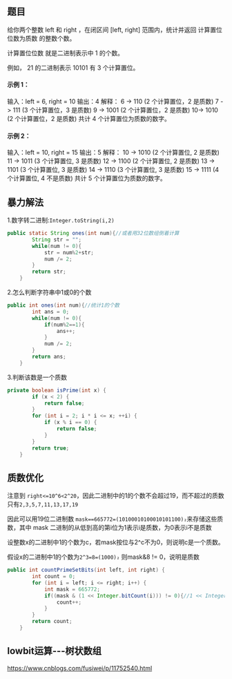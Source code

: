 ## 题目

给你两个整数 left 和 right ，在闭区间 [left, right] 范围内，统计并返回 计算置位位数为质数 的整数个数。

计算置位位数 就是二进制表示中 1 的个数。

例如， 21 的二进制表示 10101 有 3 个计算置位。

#### 示例 1：

输入：left = 6, right = 10
输出：4
解释：
6 -> 110 (2 个计算置位，2 是质数)
7 -> 111 (3 个计算置位，3 是质数)
9 -> 1001 (2 个计算置位，2 是质数)
10-> 1010 (2 个计算置位，2 是质数)
共计 4 个计算置位为质数的数字。

#### 示例 2：

输入：left = 10, right = 15
输出：5
解释：
10 -> 1010 (2 个计算置位, 2 是质数)
11 -> 1011 (3 个计算置位, 3 是质数)
12 -> 1100 (2 个计算置位, 2 是质数)
13 -> 1101 (3 个计算置位, 3 是质数)
14 -> 1110 (3 个计算置位, 3 是质数)
15 -> 1111 (4 个计算置位, 4 不是质数)
共计 5 个计算置位为质数的数字。

## 暴力解法

1.数字转二进制:`Integer.toString(i,2)`

```java
public static String ones(int num){//或者用32位数组倒着计算
        String str = "";
        while(num != 0){
            str = num%2+str;
            num /= 2;
        }
        return str;
    }
```

2.怎么判断字符串中1或0的个数

```java
public int ones(int num){//统计1的个数
        int ans = 0;
        while(num != 0){
            if(num%2==1){
                ans++;
            }
            num /= 2;
        }
        return ans;
    }
```

3.判断该数是一个质数

```java
private boolean isPrime(int x) {
        if (x < 2) {
            return false;
        }
        for (int i = 2; i * i <= x; ++i) {
            if (x % i == 0) {
                return false;
            }
        }
        return true;
    }
```

## 质数优化

注意到 `right<=10^6<2^20`，因此二进制中的1的个数不会超过19，而不超过的质数只有`2,3,5,7,11,13,17,19`

因此可以用19位二进制数 `mask==665772=(10100010100010101100)₂`来存储这些质数，其中 mask 二进制的从低到高的第i位为1表示i是质数，为0表示i不是质数

设整数x的二进制中1的个数为c，若mask按位与2^c不为0，则说明c是一个质数。

假设x的二进制中1的个数为`2^3=8=(1000)₂` 则mask&8 != 0，说明是质数

```java
public int countPrimeSetBits(int left, int right) {
        int count = 0;
        for (int i = left; i <= right; i++) {
            int mask = 665772;
            if((mask & (1 << Integer.bitCount(i))) != 0){//1 << Integer.bitCount(i)表示左移多少位，比如2^3=1000
                count++;
            }
        }
        return count;
    }
```

## lowbit运算---树状数组

https://www.cnblogs.com/fusiwei/p/11752540.html
